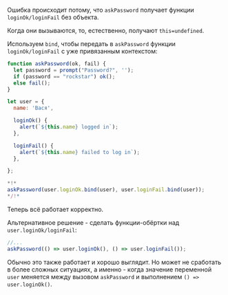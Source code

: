 
Ошибка происходит потому, что `askPassword` получает функции `loginOk/loginFail` без объекта.

Когда они вызываются, то, естественно, получают `this=undefined`.

Используем `bind`, чтобы передать в `askPassword` функции `loginOk/loginFail` с уже привязанным контекстом:

```js run
function askPassword(ok, fail) {
  let password = prompt("Password?", '');
  if (password == "rockstar") ok();
  else fail();
}

let user = {
  name: 'Вася',

  loginOk() {
    alert(`${this.name} logged in`);
  },

  loginFail() {
    alert(`${this.name} failed to log in`);
  },

};

*!*
askPassword(user.loginOk.bind(user), user.loginFail.bind(user));
*/!*
```

Теперь всё работает корректно.

Альтернативное решение - сделать функции-обёртки над `user.loginOk/loginFail`:
```js
//...
askPassword(() => user.loginOk(), () => user.loginFail());
```

Обычно это также работает и хорошо выглядит. Но может не сработать в более сложных ситуациях, а именно - когда значение переменной `user` меняется между вызовом `askPassword` и выполнением `() => user.loginOk()`.